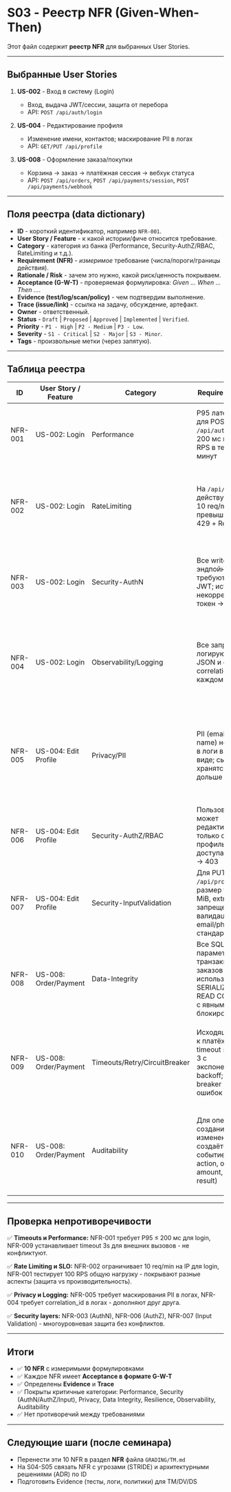 # S03 - Реестр NFR (Given-When-Then)

Этот файл содержит **реестр NFR** для выбранных User Stories.

---

## Выбранные User Stories

1. **US-002** - Вход в систему (Login)
   - Вход, выдача JWT/сессии, защита от перебора
   - API: `POST /api/auth/login`

2. **US-004** - Редактирование профиля
   - Изменение имени, контактов; маскирование PII в логах
   - API: `GET/PUT /api/profile`

3. **US-008** - Оформление заказа/покупки
   - Корзина → заказ → платёжная сессия → вебхук статуса
   - API: `POST /api/orders`, `POST /api/payments/session`, `POST /api/payments/webhook`

---

## Поля реестра (data dictionary)

* **ID** - короткий идентификатор, например `NFR-001`.
* **User Story / Feature** - к какой истории/фиче относится требование.
* **Category** - категория из банка (Performance, Security-AuthZ/RBAC, RateLimiting и т.д.).
* **Requirement (NFR)** - *измеримое* требование (числа/пороги/границы действия).
* **Rationale / Risk** - зачем это нужно, какой риск/ценность покрываем.
* **Acceptance (G-W-T)** - проверяемая формулировка: *Given … When … Then …*.
* **Evidence (test/log/scan/policy)** - чем подтвердим выполнение.
* **Trace (issue/link)** - ссылка на задачу, обсуждение, артефакт.
* **Owner** - ответственный.
* **Status** - `Draft` | `Proposed` | `Approved` | `Implemented` | `Verified`.
* **Priority** - `P1 - High` | `P2 - Medium` | `P3 - Low`.
* **Severity** - `S1 - Critical` | `S2 - Major` | `S3 - Minor`.
* **Tags** - произвольные метки (через запятую).

---

## Таблица реестра

| ID      | User Story / Feature                    | Category                 | Requirement (NFR)                                                                                                    | Rationale / Risk                                         | Acceptance (G-W-T)                                                                                                                                                                                                 | Evidence (test/log/scan/policy)                      | Trace (issue/link) | Owner    | Status   | Priority    | Severity     | Tags                    |
| ------- | --------------------------------------- | ------------------------ | -------------------------------------------------------------------------------------------------------------------- | -------------------------------------------------------- | ------------------------------------------------------------------------------------------------------------------------------------------------------------------------------------------------------------------ | ---------------------------------------------------- | ------------------ | -------- | -------- | ----------- | ------------ | ----------------------- |
| NFR-001 | US-002: Login                           | Performance              | P95 латентность для POST `/api/auth/login` ≤ 200 мс при 100 RPS в течение 5 минут                                   | UX требования и SLO для критичного эндпойнта             | **Given** сервис развернут и здоров<br>**When** на `/api/auth/login` подается 100 RPS в течение 5 минут<br>**Then** P95 ≤ 200 мс и доля ошибок ≤ 1%                                                              | test: `load-login-100rps`; метрика: p95_latency      | #AUTH-101          | team-sec | Proposed | P1 - High   | S1 - Critical| perf,login,slo          |
| NFR-002 | US-002: Login                           | RateLimiting             | На `/api/auth/login` действует лимит 10 req/min на IP; превышение → 429 + Retry-After                               | Защита от brute-force атак и перебора паролей            | **Given** клиент с IP X<br>**When** выполняется 11+ запросов к `/api/auth/login` за 60 секунд<br>**Then** лишние запросы получают 429 и корректный заголовок Retry-After (60-120 сек)                            | test: `e2e-ratelimit-login`; log: 429 responses      | #AUTH-102          | team-sec | Proposed | P1 - High   | S1 - Critical| security,ratelimit,auth |
| NFR-003 | US-002: Login                           | Security-AuthN           | Все write-эндпойнты требуют валидный JWT; истёкший/некорректный токен → 401                                         | Базовая линия безопасности для защищённых операций       | **Given** истекший или некорректный JWT<br>**When** POST `/api/auth/login` (или любой write-эндпойнт)<br>**Then** 401 с телом в RFC 7807 (application/problem+json)                                              | test: `integration-auth-401`; example: error response| #AUTH-103          | team-sec | Approved | P1 - High   | S1 - Critical| security,authn,jwt      |
| NFR-004 | US-002: Login                           | Observability/Logging    | Все запросы логируются в JSON и содержат correlation_id на каждом этапе                                              | Трассировка запросов и разбор инцидентов                 | **Given** запрос с заголовком X-Correlation-ID=abc123<br>**When** он проходит через сервис login<br>**Then** во всех логах появляется correlation_id=abc123 и ключевые поля (user_id, ip, timestamp, status)     | log: structured JSON logs; query: correlation_id     | #OBS-201           | team-ops | Proposed | P2 - Medium | S2 - Major   | observability,logging   |
| NFR-005 | US-004: Edit Profile                    | Privacy/PII              | PII (email, phone, name) не попадает в логи в открытом виде; сырые PII хранятся не дольше 365 дней                  | Соответствие GDPR/приватность и минимизация утечек       | **Given** DTO с персональными данными (email, phone)<br>**When** происходит логирование операции PUT `/api/profile`<br>**Then** поля PII маскированы (e***@***.com, +7***1234); план ретенции 365 дней применён | log: masked PII examples; policy: retention schedule | #PRIV-301          | team-dev | Proposed | P1 - High   | S2 - Major   | privacy,pii,gdpr        |
| NFR-006 | US-004: Edit Profile                    | Security-AuthZ/RBAC      | Пользователь может редактировать только свой профиль; попытка доступа к чужому → 403                                 | Изоляция данных пользователей, наименьшие привилегии     | **Given** пользователь user_A аутентифицирован<br>**When** он пытается PUT `/api/profile/{user_B_id}`<br>**Then** ответ 403 (или 404 по политике) без утечки данных user_B                                       | test: `integration-authz-profile`; policy: RBAC rules| #AUTHZ-401         | team-sec | Approved | P1 - High   | S1 - Critical| security,authz,rbac     |
| NFR-007 | US-004: Edit Profile                    | Security-InputValidation | Для PUT `/api/profile`: размер тела ≤ 1 MiB, extra поля запрещены, валидация email/phone по стандартам              | Защита от DoS, инъекций и грязных данных                 | **Given** тело запроса 2 MiB или с неизвестными полями<br>**When** PUT `/api/profile`<br>**Then** 413 (если >1 MiB) или 400 (если extra поля) с телом ошибки в RFC 7807                                          | test: `e2e-validation-profile`; schema: DTO validator| #VAL-501           | team-dev | Proposed | P2 - Medium | S2 - Major   | validation,security     |
| NFR-008 | US-008: Order/Payment                   | Data-Integrity           | Все SQL-запросы параметризованы; транзакции для заказов используют SERIALIZABLE или READ COMMITTED с явными блокировками | Защита от SQL-инъекций и race conditions при оплате      | **Given** создание заказа с одновременными запросами<br>**When** выполняется POST `/api/orders`<br>**Then** используется параметризация; транзакция изолирована; нет дублей заказов                               | code: ORM config/query examples; test: concurrency   | #DATA-601          | team-dev | Approved | P1 - High   | S1 - Critical| integrity,sql,orders    |
| NFR-009 | US-008: Order/Payment                   | Timeouts/Retry/CircuitBreaker | Исходящие вызовы к платёжному API: timeout ≤ 3s, retry ≤ 3 с экспоненциальным backoff; circuit breaker при ≥50% ошибок за 1 мин | Устойчивость к недоступности внешних зависимостей        | **Given** недоступность платёжного API<br>**When** сервис вызывает `/api/payments/session`<br>**Then** суммарное ожидание ≤ 9s; выполняются не более 3 retry с джиттером; после порога включается circuit breaker | config: HTTP client settings; test: failure scenarios| #RESIL-701         | team-ops | Proposed | P1 - High   | S2 - Major   | resilience,timeout,cb   |
| NFR-010 | US-008: Order/Payment                   | Auditability             | Для операций создания/изменения заказа создаётся audit-событие (actor, action, order_id, amount, timestamp, result) | Соответствие финансовым политикам, расследование споров  | **Given** пользователь создаёт заказ<br>**When** операция POST `/api/orders` завершается<br>**Then** создается audit-запись с actor, order_id, amount, временем и результатом; запись неизменяема (append-only) | log: audit trail examples; policy: immutable storage | #AUDIT-801         | team-ops | Proposed | P1 - High   | S2 - Major   | audit,compliance,orders |

---

## Проверка непротиворечивости

✅ **Timeouts и Performance:** NFR-001 требует P95 ≤ 200 мс для login, NFR-009 устанавливает timeout 3s для внешних вызовов - не конфликтуют.

✅ **Rate Limiting и SLO:** NFR-002 ограничивает 10 req/min на IP для login, NFR-001 тестирует 100 RPS общую нагрузку - покрывают разные аспекты (защита vs производительность).

✅ **Privacy и Logging:** NFR-005 требует маскирования PII в логах, NFR-004 требует correlation_id в логах - дополняют друг друга.

✅ **Security layers:** NFR-003 (AuthN), NFR-006 (AuthZ), NFR-007 (Input Validation) - многоуровневая защита без конфликтов.

---

## Итоги

* ✅ **10 NFR** с измеримыми формулировками
* ✅ Каждое NFR имеет **Acceptance в формате G-W-T**
* ✅ Определены **Evidence** и **Trace**
* ✅ Покрыты критичные категории: Performance, Security (AuthN/AuthZ/Input), Privacy, Data Integrity, Resilience, Observability, Auditability
* ✅ Нет противоречий между требованиями

---

## Следующие шаги (после семинара)

* Перенести эти 10 NFR в раздел **NFR** файла `GRADING/TM.md`
* На S04-S05 связать NFR с угрозами (STRIDE) и архитектурными решениями (ADR) по ID
* Подготовить Evidence (тесты, логи, политики) для TM/DV/DS

